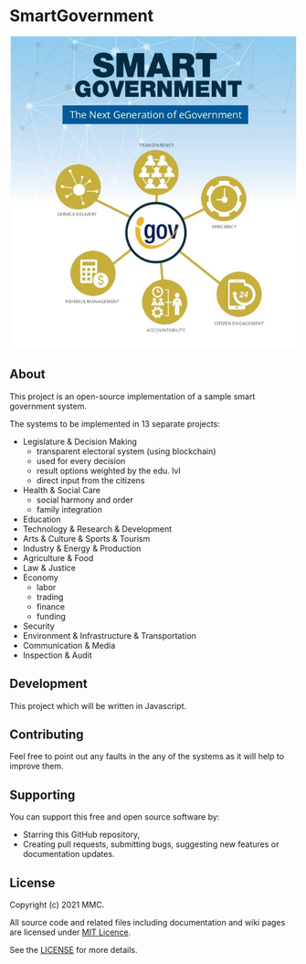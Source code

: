 # SmartGovernment

<p align="center">
  <a href="https://github.com/mmcil/SmartGovernment">
     <img src="/logo/logo.jpg" width="500" title="SmartGovernment">
   </a>
</p>

## About

This project is an open-source implementation of a sample smart government system. 

The systems to be implemented in 13 separate projects: 

- Legislature & Decision Making
    * transparent electoral system (using blockchain)
    * used for every decision
    * result options weighted by the edu. lvl
    * direct input from the citizens
- Health & Social Care
    * social harmony and order
    * family integration
- Education
- Technology & Research & Development
- Arts & Culture & Sports & Tourism
- Industry & Energy & Production
- Agriculture & Food
- Law & Justice
- Economy
    * labor
    * trading
    * finance
    * funding
- Security
- Environment & Infrastructure & Transportation
- Communication & Media
- Inspection & Audit

## Development
This project which will be written in Javascript. 

## Contributing
Feel free to point out any faults in the any of the systems as it will help to improve them. 

## Supporting
You can support this free and open source software by:
- Starring this GitHub repository,
- Creating pull requests, submitting bugs, suggesting new features or documentation updates.

## License
Copyright (c) 2021 MMC. 

All source code and related files including documentation and wiki pages are licensed under [MIT Licence](https://opensource.org/licenses/MIT).

See the [LICENSE](https://github.com/mmcil/SmartGovernment/blob/main/LICENSE) for more details.

